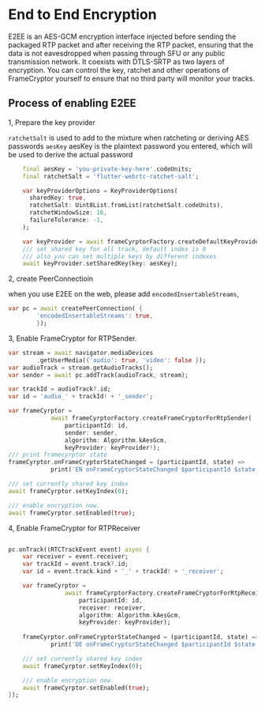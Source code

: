 # End to End Encryption

E2EE is an AES-GCM encryption interface injected before sending the packaged RTP packet and after receiving the RTP packet, ensuring that the data is not eavesdropped when passing through SFU or any public transmission network. It coexists with DTLS-SRTP as two layers of encryption. You can control the key, ratchet and other operations of FrameCryptor yourself to ensure that no third party will monitor your tracks.

## Process of enabling E2EE

1, Prepare the key provider

`ratchetSalt` is used to add to the mixture when ratcheting or deriving AES passwords
`aesKey` aesKey is the plaintext password you entered, which will be used to derive the actual password

```dart
    final aesKey = 'you-private-key-here'.codeUnits;
    final ratchetSalt = 'flutter-webrtc-ratchet-salt';

    var keyProviderOptions = KeyProviderOptions(
      sharedKey: true,
      ratchetSalt: Uint8List.fromList(ratchetSalt.codeUnits),
      ratchetWindowSize: 16,
      failureTolerance: -1,
    );

    var keyProvider = await frameCyrptorFactory.createDefaultKeyProvider(keyProviderOptions);
    /// set shared key for all track, default index is 0
    /// also you can set multiple keys by different indexes
    await keyProvider.setSharedKey(key: aesKey);
```

2,  create PeerConnectioin

when you use E2EE on the web, please add `encodedInsertableStreams`,

``` dart
var pc = await createPeerConnection( {
        'encodedInsertableStreams': true,
        });
```

3, Enable FrameCryptor for RTPSender.

```dart
var stream = await navigator.mediaDevices
        .getUserMedia({'audio': true, 'video': false });
var audioTrack = stream.getAudioTracks();
var sender = await pc.addTrack(audioTrack, stream);

var trackId = audioTrack?.id;
var id = 'audio_' + trackId! + '_sender';

var frameCyrptor =
            await frameCyrptorFactory.createFrameCryptorForRtpSender(
                participantId: id,
                sender: sender,
                algorithm: Algorithm.kAesGcm,
                keyProvider: keyProvider!);
/// print framecyrptor state
frameCyrptor.onFrameCryptorStateChanged = (participantId, state) =>
            print('EN onFrameCryptorStateChanged $participantId $state');

/// set currently shared key index
await frameCyrptor.setKeyIndex(0);

/// enable encryption now.
await frameCyrptor.setEnabled(true);
```

4, Enable FrameCryptor for RTPReceiver

```dart

pc.onTrack((RTCTrackEvent event) async {
    var receiver = event.receiver;
    var trackId = event.track?.id;
    var id = event.track.kind + '_' + trackId! + '_receiver';

    var frameCyrptor =
                await frameCyrptorFactory.createFrameCryptorForRtpReceiver(
                    participantId: id,
                    receiver: receiver,
                    algorithm: Algorithm.kAesGcm,
                    keyProvider: keyProvider);
        
    frameCyrptor.onFrameCryptorStateChanged = (participantId, state) =>
            print('DE onFrameCryptorStateChanged $participantId $state');

    /// set currently shared key index
    await frameCyrptor.setKeyIndex(0);

    /// enable encryption now.
    await frameCyrptor.setEnabled(true);
});
```
